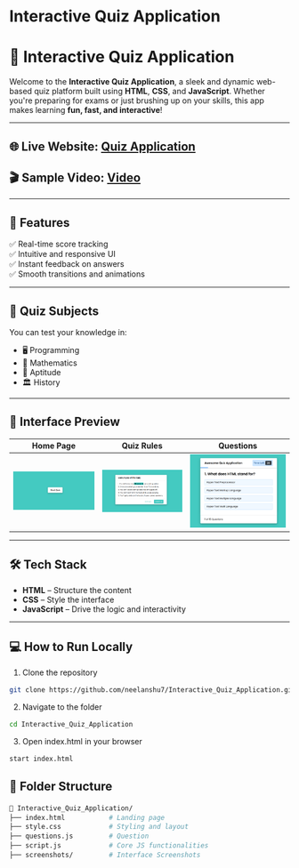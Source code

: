 # Interactive Quiz Application

# 🎯 Interactive Quiz Application

Welcome to the **Interactive Quiz Application**, a sleek and dynamic web-based quiz platform built using **HTML**, **CSS**, and **JavaScript**. Whether you're preparing for exams or just brushing up on your skills, this app makes learning **fun, fast, and interactive**!

---

## 🌐 Live Website: [Quiz Application](https://interactive-quiz-application-chi.vercel.app/)

## 🎬 Sample Video: [Video](https://drive.google.com/file/d/1cIiCMZzYux8HUHzfiNzVZ0Sjqnp1ddGT/view?usp=sharing)

---

## 🚀 Features

✅ Real-time score tracking  
✅ Intuitive and responsive UI  
✅ Instant feedback on answers  
✅ Smooth transitions and animations

---

## 🧠 Quiz Subjects

You can test your knowledge in:

- 🖥️ Programming  
- 🧮 Mathematics  
- 🧠 Aptitude  
- 🏛️ History  

---

## 📸 Interface Preview

| Home Page | Quiz Rules | Questions |
|----------------|--------------|-------------|
| ![Home](screenshots/home.png) | ![Rules](screenshots/rules.png) | ![Questions](screenshots/question.png) |

---

## 🛠️ Tech Stack

- **HTML** – Structure the content  
- **CSS** – Style the interface  
- **JavaScript** – Drive the logic and interactivity

---

## 💻 How to Run Locally

1. Clone the repository  
```bash
git clone https://github.com/neelanshu7/Interactive_Quiz_Application.git
```
2. Navigate to the folder
```bash
cd Interactive_Quiz_Application
```
3. Open index.html in your browser
```bash
start index.html
```
## 🧩 Folder Structure
```bash
📁 Interactive_Quiz_Application/
├── index.html           # Landing page
├── style.css            # Styling and layout
├── questions.js         # Question
├── script.js            # Core JS functionalities
├── screenshots/         # Interface Screenshots
```
